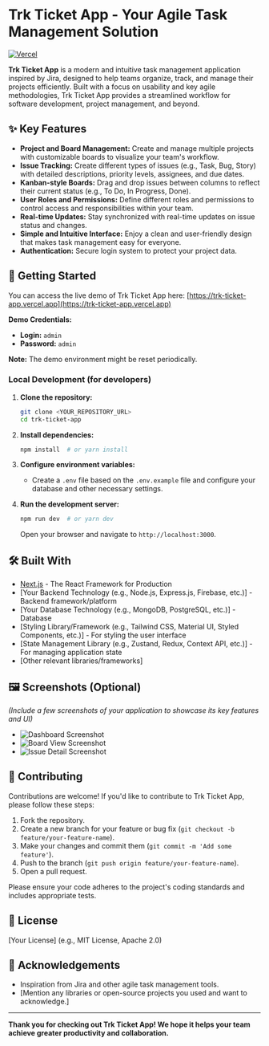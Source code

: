 # Trk Ticket App - Your Agile Task Management Solution

[![Vercel](https://vercel.com/button)](https://trk-ticket-app.vercel.app)

**Trk Ticket App** is a modern and intuitive task management application inspired by Jira, designed to help teams organize, track, and manage their projects efficiently. Built with a focus on usability and key agile methodologies, Trk Ticket App provides a streamlined workflow for software development, project management, and beyond.

## ✨ Key Features




* **Project and Board Management:** Create and manage multiple projects with customizable boards to visualize your team's workflow.
* **Issue Tracking:** Create different types of issues (e.g., Task, Bug, Story) with detailed descriptions, priority levels, assignees, and due dates.
* **Kanban-style Boards:** Drag and drop issues between columns to reflect their current status (e.g., To Do, In Progress, Done).
* **User Roles and Permissions:** Define different roles and permissions to control access and responsibilities within your team.
* **Real-time Updates:** Stay synchronized with real-time updates on issue status and changes.
* **Simple and Intuitive Interface:** Enjoy a clean and user-friendly design that makes task management easy for everyone.
* **Authentication:** Secure login system to protect your project data.

## 🚀 Getting Started

You can access the live demo of Trk Ticket App here: [https://trk-ticket-app.vercel.app](https://trk-ticket-app.vercel.app)

**Demo Credentials:**

* **Login:** `admin`
* **Password:** `admin`

**Note:** The demo environment might be reset periodically.

### Local Development (for developers)

1.  **Clone the repository:**
    ```bash
    git clone <YOUR_REPOSITORY_URL>
    cd trk-ticket-app
    ```

2.  **Install dependencies:**
    ```bash
    npm install  # or yarn install
    ```

3.  **Configure environment variables:**
    * Create a `.env` file based on the `.env.example` file and configure your database and other necessary settings.

4.  **Run the development server:**
    ```bash
    npm run dev  # or yarn dev
    ```

    Open your browser and navigate to `http://localhost:3000`.

## 🛠️ Built With

* [Next.js](https://nextjs.org/) - The React Framework for Production
* [Your Backend Technology (e.g., Node.js, Express.js, Firebase, etc.)] - Backend framework/platform
* [Your Database Technology (e.g., MongoDB, PostgreSQL, etc.)] - Database
* [Styling Library/Framework (e.g., Tailwind CSS, Material UI, Styled Components, etc.)] - For styling the user interface
* [State Management Library (e.g., Zustand, Redux, Context API, etc.)] - For managing application state
* [Other relevant libraries/frameworks]

## 🖼️ Screenshots (Optional)

*(Include a few screenshots of your application to showcase its key features and UI)*

* ![Dashboard Screenshot](link-to-your-screenshot-1.png)
* ![Board View Screenshot](link-to-your-screenshot-2.png)
* ![Issue Detail Screenshot](link-to-your-screenshot-3.png)

## 🤝 Contributing

Contributions are welcome! If you'd like to contribute to Trk Ticket App, please follow these steps:

1.  Fork the repository.
2.  Create a new branch for your feature or bug fix (`git checkout -b feature/your-feature-name`).
3.  Make your changes and commit them (`git commit -m 'Add some feature'`).
4.  Push to the branch (`git push origin feature/your-feature-name`).
5.  Open a pull request.

Please ensure your code adheres to the project's coding standards and includes appropriate tests.

## 📄 License

[Your License] (e.g., MIT License, Apache 2.0)

## 🙏 Acknowledgements

* Inspiration from Jira and other agile task management tools.
* [Mention any libraries or open-source projects you used and want to acknowledge.]

---

**Thank you for checking out Trk Ticket App! We hope it helps your team achieve greater productivity and collaboration.**
